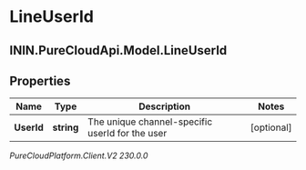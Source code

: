 # LineUserId

## ININ.PureCloudApi.Model.LineUserId

## Properties

|Name | Type | Description | Notes|
|------------ | ------------- | ------------- | -------------|
| **UserId** | **string** | The unique channel-specific userId for the user | [optional] |



_PureCloudPlatform.Client.V2 230.0.0_
